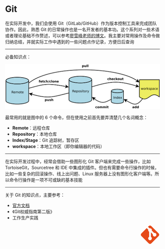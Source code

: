 # Git

在实际开发中，我们会使用 Git（GitLab/GitHub）作为版本控制工具来完成团队协作。因此，熟悉 Git 的日常操作也是一名开发者的基本功。这个系列对一些术语或者理论基础不作赘述，可以参考[廖雪峰老师的博文](https://www.liaoxuefeng.com/wiki/896043488029600)。我主要对常用操作及命令做归纳总结，并就实际工作中遇到的一些问题点作记录，方便日后查询

<hr>

必备知识点：

<div style="text-align: center;">
  <img src="./images/git.png" alt="Git 通用操作流程图" style="width: 640px;">
</div>


最常用的就是图中的 6 个命令，但在使用之前首先要弄清楚几个名词概念：

* **Remote**：远程仓库
* **Repository**：本地仓库
* **Index/Stage**：Git 追踪树，暂存区
* **workspace**：本地工作区（即你编辑器的代码）

<hr>

在实际开发过程中，经常会借助一些图形化 Git 客户端来完成一些操作，比如 TortoiseGit，Sourcetree 和 IDE 中集成的插件。但也有需要命令行操作的时候，比如一些复杂的回滚操作、线上出问题、Linux 服务器上没有图形化客户端等。所以命令行操作是一项不可或缺的基本技能

<hr>

关于 Git 的知识点，主要参考：

* [官方文档](https://git-scm.com/book)
* 《Git权威指南第二版》
* 工作生产实践

<div style="text-align: right">
  <svg t="1637141435644" class="icon" viewBox="0 0 1024 1024" version="1.1" xmlns="http://www.w3.org/2000/svg" p-id="1168" width="64" height="64"><path d="M63.49884471 444.72482676L339.27934283 168.4672005l80.63478137 81.1119106c-11.45109332 40.55595587 7.15693331 84.92894248 44.3729866 106.39974246v264.32940369c-28.62773329 16.22238256-47.7128892 47.23575993-47.71288806 82.54329842a95.42577726 95.42577726 0 0 0 95.42577726 95.42577726 95.42577726 95.42577726 0 0 0 95.42577726-95.42577726c0-35.30753736-19.08515589-66.32091583-47.71288806-82.54329842V388.42361757l98.76567986 99.7199384c-3.33990259 7.15693331-3.33990259 15.26812405-3.33990261 23.85644403a95.42577726 95.42577726 0 0 0 95.42577728 95.42577726 95.42577726 95.42577726 0 0 0 95.42577839-95.42577726 95.42577726 95.42577726 0 0 0-95.42577839-95.42577726c-8.58831998 0-16.69951071 0-23.85644403 3.33990146L604.0858758 297.2920003a94.47151987 94.47151987 0 0 0-54.86982251-111.64815985c-20.51654257-7.63406259-41.98734253-9.54257739-61.07249732-4.29415998L407.03164421 100.71489799l37.69318255-37.21605328c37.21605328-37.69318254 97.3342932-37.69318254 134.55034648 0l381.22598205 381.22598205c37.69318254 37.21605328 37.69318254 97.3342932 0 134.55034648l-381.22598205 381.22598205c-37.21605328 37.69318254-97.3342932 37.69318254-134.55034648 0L63.49884471 579.27517324c-37.69318254-37.21605328-37.69318254-97.3342932 0-134.55034648z" fill="#E64A19" p-id="1169"></path></svg>
</div>
